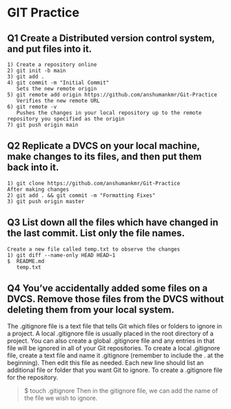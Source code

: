 # GIT Practice
## Q1 Create a Distributed version control system, and put files into it.
    1) Create a repository online
    2) git init -b main
    3) git add . 
    4) git commit -m "Initial Commit"
       Sets the new remote origin
    5) git remote add origin https://github.com/anshumankmr/Git-Practice
       Verifies the new remote URL
    6) git remote -v
       Pushes the changes in your local repository up to the remote repository you specified as the origin
    7) git push origin main

## Q2 Replicate a DVCS on your local machine, make changes to its files, and then put them back into it.
    1) git clone https://github.com/anshumankmr/Git-Practice   
    After making changes
    2) git add . && git commit -m "Formatting Fixes"
    3) git push origin master

## Q3 List down all the files which have changed in the last commit. List only the file names.
    Create a new file called temp.txt to observe the changes
    1) git diff --name-only HEAD HEAD~1
    $  README.md   
       temp.txt

## Q4 You’ve accidentally added some files on a DVCS. Remove those files from the DVCS without deleting them from your local system.
   The .gitignore file is a text file that tells Git which files or folders to ignore in a project.
   A local .gitignore file is usually placed in the root directory of a project. You can also create a global .gitignore file and any entries in that file will be ignored in all of your Git repositories.
   To create a local .gitignore file, create a text file and name it .gitignore (remember to include the . at the beginning). Then edit this file as needed. Each new line should list an additional file or folder that you want Git to ignore.
   To create a .gitignore file for the repository.
   >$ touch .gitignore
   Then in the gitignore file, we can add the name of the file we wish to ignore.
